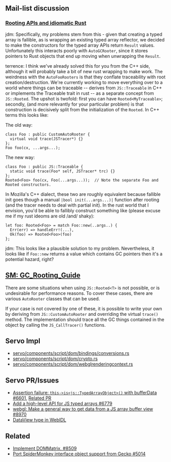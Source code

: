 ## Mail-list discussion

### [Rooting APIs and idiomatic Rust](https://groups.google.com/d/topic/mozilla.dev.servo/tqqwgAmhp8o/discussion)

jdm: Specifically, my problems stem from this - given that creating a typed array is fallible, as is wrapping an existing typed array reflector, we decided to make the constructors for the typed array APIs return `Result` values. Unfortunately this interacts poorly with `AutoGCRooter`, since it stores pointers to Rust objects that end up moving when unwrapping the `Result`.

terrence: I think we've already solved this for you from the C++ side, although it will probably take a bit of new rust wrapping to make work. The weirdness with the `AutoFooRooters` is that they conflate traceability with root creation/destruction. We're currently working to move everything over to a world where things can be traceable -- derives from `JS::Traceable` in C++ or implements the Traceable trait in rust -- as a separate concept from `JS::Rooted`. The upshot is twofold: first you can have `Rooted<MyTraceable>`; secondly, (and more relevantly for your particular problem) is that construction is decisively split from the initialization of the `Rooted`. In C++ terms this looks like: 

The old way: 

    class Foo : public CustomAutoRooter { 
      virtual void trace(JSTracer*) {} 
    }; 
    Foo foo(cx, ...args...); 

The new way: 

    class Foo : public JS::Traceable { 
      static void trace(Foo* self, JSTracer* trc) {} 
    }; 
    Rooted<Foo> foo(cx, Foo(...args...));  // Note the separate Foo and Rooted constructors.

In Mozilla's C++ dialect, these two are roughly equivalent because fallible init goes though a manual `|bool init(...args...)|` function after rooting (and the tracer needs to deal with partial init). In the rust world that I envision, you'd be able to fallibly construct something like (please excuse me if my rust ideoms are old /and/ shaky): 

    let foo: Rooted<Foo> = match Foo::new(..args..) { 
      Err(err) => handleErr!(...), 
      Ok(foo) => Rooted<Foo>(foo) 
    };

jdm: This looks like a plausible solution to my problem. Nevertheless, it looks like if `Foo::new` returns a value which contains GC pointers then  it's a potential hazard, right? 

## [SM: GC_Rooting_Guide](https://developer.mozilla.org/en-US/docs/Mozilla/Projects/SpiderMonkey/GC_Rooting_Guide)


There are some situations when using `JS::Rooted<T>` is not possible, or is undesirable for performance reasons.  To cover these cases, there are various `AutoRooter` classes that can be used.

If your case is not covered by one of these, it is possible to write your own by deriving from `JS::CustomAutoRooter` and overriding the virtual `trace()` method.  The implementation should trace all the GC things contained in the object by calling the `JS_CallTracer()` functions.

## Servo Impl

- [servo/components/script/dom/bindings/conversions.rs](https://github.com/servo/servo/blob/master/components/script/dom/bindings/conversions.rs#L499)
- [servo/components/script/dom/crypto.rs](https://github.com/servo/servo/blob/master/components/script/dom/crypto.rs#L8)
- [servo/components/script/dom/webglrenderingcontext.rs](https://github.com/servo/servo/blob/master/components/script/dom/webglrenderingcontext.rs#L10-L11)

## Servo PR/Issues

- [Assertion failure: `this->is<js::TypedArrayObject>()` with bufferData #6601](https://github.com/servo/servo/issues/6601), [Related PR](https://github.com/servo/servo/pull/9065/)
- [Add a high-level API for JS typed arrays #6779](https://github.com/servo/servo/pull/6779)
- [webgl: Make a general way to get data from a JS array buffer view #8970](https://github.com/servo/servo/pull/8970)
- [DataView type in WebIDL](https://github.com/servo/servo/issues/9530)

## Related
+ [Implement DOMMatrix. #8509](https://github.com/servo/servo/issues/8509)
+ [Port SpiderMonkey interface object support from Gecko #5014](https://github.com/servo/servo/issues/5014)


